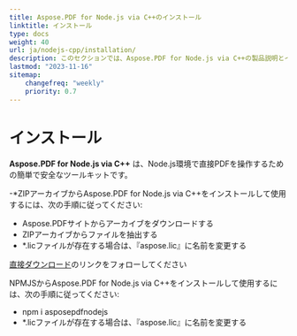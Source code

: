 ```yaml
---
title: Aspose.PDF for Node.js via C++のインストール
linktitle: インストール
type: docs
weight: 40
url: ja/nodejs-cpp/installation/
description: このセクションでは、Aspose.PDF for Node.js via C++の製品説明とインストール手順を示します。
lastmod: "2023-11-16"
sitemap:
    changefreq: "weekly"
    priority: 0.7
---
```


# インストール

**Aspose.PDF for Node.js via C++** は、Node.js環境で直接PDFを操作するための簡単で安全なツールキットです。

-*ZIPアーカイブからAspose.PDF for Node.js via C++をインストールして使用するには、次の手順に従ってください:

- Aspose.PDFサイトからアーカイブをダウンロードする
- ZIPアーカイブからファイルを抽出する
- *.licファイルが存在する場合は、『aspose.lic』に名前を変更する

[直接ダウンロード](https://releases.aspose.com/pdf/nodejscpp/)のリンクをフォローしてください

NPMJSからAspose.PDF for Node.js via C++をインストールして使用するには、次の手順に従ってください:

- npm i asposepdfnodejs
- *.licファイルが存在する場合は、『aspose.lic』に名前を変更する